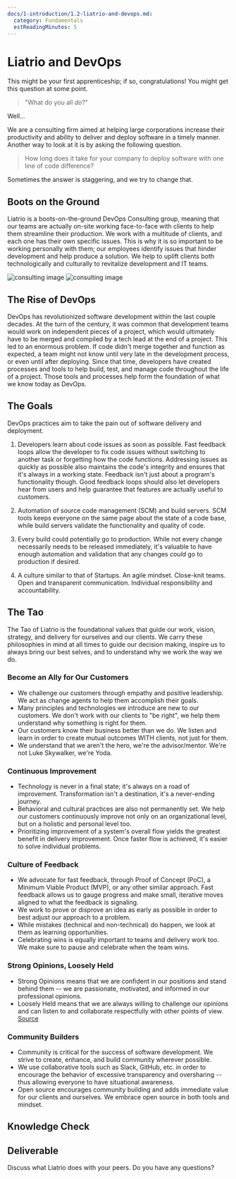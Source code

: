 ```yaml
---
docs/1-introduction/1.2-liatrio-and-devops.md:
  category: Fundamentals
  estReadingMinutes: 5
---
```



# Liatrio and DevOps

This might be your first apprenticeship; if so, congratulations! You might get this question at some point.

> "What do you all _do_?"

Well...

We are a consulting firm aimed at helping large corporations increase their productivity and ability to deliver and deploy software in a timely manner. Another way to look at it is by asking the following question.

> How long does it take for your company to deploy software with one line of code difference?

Sometimes the answer is staggering, and we try to change that.

## Boots on the Ground

Liatrio is a boots-on-the-ground DevOps Consulting group, meaning that our teams are actually on-site working face-to-face with clients to help them streamline their production. We work with a multitude of clients, and each one has their own specific issues. This is why it is so important to be working personally with them; our employees identify issues that hinder development and help produce a solution. We help to uplift clients both technologically and culturally to revitalize development and IT teams.

![consulting image](img1/consulting_light.svg ':size=150x150 :class=light-mode-icon :alt= consulting image; light mode')
![consulting image](img1/consulting_dark.svg ':size=150x150 :class=dark-mode-icon :alt= consulting image; dark mode')

## The Rise of DevOps

DevOps has revolutionized software development within the last couple decades. At the turn of the century, it was common that development teams would work on independent pieces of a project, which would ultimately have to be merged and compiled by a tech lead at the end of a project. This led to an enormous problem. If code didn't merge together and function as expected, a team might not know until very late in the development process, or even until after deploying. Since that time, developers have created processes and tools to help build, test, and manage code throughout the life of a project. Those tools and processes help form the foundation of what we know today as DevOps.

## The Goals

DevOps practices aim to take the pain out of software delivery and deployment.

1) Developers learn about code issues as soon as possible. Fast feedback loops allow the developer to fix code issues without switching to another task or forgetting how the code functions. Addressing issues as quickly as possible also maintains the code's integrity and ensures that it's always in a working state. Feedback isn't just about a program's functionality though. Good feedback loops should also let developers hear from users and help guarantee that features are actually useful to customers.

2) Automation of source code management (SCM) and build servers. SCM tools keeps everyone on the same page about the state of a code base, while build servers validate the functionality and quality of code.

3) Every build could potentially go to production. While not every change necessarily needs to be released immediately, it's valuable to have enough automation and validation that any changes _could_ go to production if desired.

4) A culture similar to that of Startups. An agile mindset. Close-knit teams. Open and transparent communication. Individual responsibility and accountability.

## The Tao

The Tao of Liatrio is the foundational values that guide our work, vision, strategy, and delivery for ourselves and our clients. We carry these philosophies in mind at all times to guide our decision making, inspire us to always bring our best selves, and to understand why we work the way we do.

### Become an Ally for Our Customers

- We challenge our customers through empathy and positive leadership. We act as change agents to help them accomplish their goals.
- Many principles and technologies we introduce are new to our customers. We don't work with our clients to "be right", we help them understand why something is right for them.
- Our customers know their business better than we do. We listen and learn in order to create mutual outcomes WITH clients, not just for them.
- We understand that we aren't the hero, we're the advisor/mentor. We're not Luke Skywalker, we're Yoda.

### Continuous Improvement

- Technology is never in a final state; it's always on a road of improvement. Transformation isn't a destination, it's a never-ending journey.
- Behavioral and cultural practices are also not permanently set. We help our customers continuously improve not only on an organizational level, but on a holistic and personal level too.
- Prioritizing improvement of a system's overall flow yields the greatest benefit in delivery improvement. Once faster flow is achieved, it's easier to solve individual problems.

### Culture of Feedback

- We advocate for fast feedback, through Proof of Concept (PoC), a Minimum Viable Product (MVP), or any other similar approach. Fast feedback allows us to gauge progress and make small, iterative moves aligned to what the feedback is signaling.
- We work to prove or disprove an idea as early as possible in order to best adjust our approach to a problem.
- While mistakes (technical and non-technical) do happen, we look at them as learning opportunities.
- Celebrating wins is equally important to teams and delivery work too. We make sure to pause and celebrate when the team wins.

### Strong Opinions, Loosely Held

- Strong Opinions means that we are confident in our positions and stand behind them -- we are passionate, motivated, and informed in our professional opinions.‍
- Loosely Held means that we are always willing to challenge our opinions and can listen to and collaborate respectfully with other points of view. [Source](https://bobsutton.typepad.com/my_weblog/2006/07/strong_opinions.html)

### Community Builders

- Community is critical for the success of software development. We strive to create, enhance, and build community wherever possible.
- We use collaborative tools such as Slack, GitHub, etc. in order to encourage the behavior of excessive transparency and oversharing -- thus allowing everyone to have situational awareness.
- Open source encourages community building and adds immediate value for our clients and ourselves. We embrace open source in both tools and mindset.

## Knowledge Check

<div class="quizdown">
    <div id="chapter-1/1.2/liatrio-tao-quiz.js" ></div>
</div>

## Deliverable

Discuss what Liatrio does with your peers. Do you have any questions?
